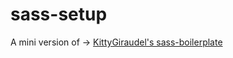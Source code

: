 # sass-setup
A mini version of -> [KittyGiraudel's sass-boilerplate](https://github.com/KittyGiraudel/sass-boilerplate)

